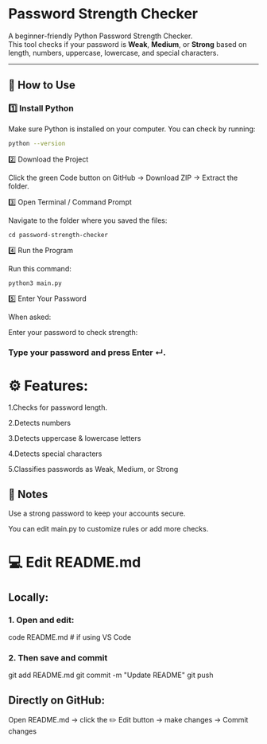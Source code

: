 # Password Strength Checker

A beginner-friendly Python Password Strength Checker.  
This tool checks if your password is **Weak**, **Medium**, or **Strong** based on length, numbers, uppercase, lowercase, and special characters.

---

## 🚀 How to Use

### 1️⃣ Install Python
Make sure Python is installed on your computer. You can check by running:

```bash
python --version
```


2️⃣ Download the Project

Click the green Code button on GitHub → Download ZIP → Extract the folder.

3️⃣ Open Terminal / Command Prompt

Navigate to the folder where you saved the files:
```
cd password-strength-checker
```

4️⃣ Run the Program

Run this command:

```
python3 main.py
```

5️⃣ Enter Your Password

When asked:

Enter your password to check strength:


### Type your password and press Enter ↵.




# ⚙ Features:

1.Checks for password length.

2.Detects numbers

3.Detects uppercase & lowercase letters

4.Detects special characters

5.Classifies passwords as Weak, Medium, or Strong



## 📝 Notes

Use a strong password to keep your accounts secure.

You can edit main.py to customize rules or add more checks.


# 💻 Edit README.md

## Locally:

### 1. Open and edit:
code README.md   # if using VS Code
### 2. Then save and commit
git add README.md
git commit -m "Update README"
git push


## Directly on GitHub:

Open README.md → click the ✏️ Edit button → make changes → Commit changes
